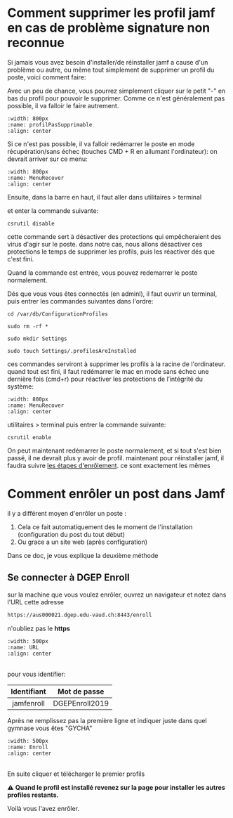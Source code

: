 
<!--
Author:		    Mussa AL Hussein
Date:		    10.04.2024
Description:    marche a suivre pour reinstaller les profiles de JAMF
-->

# Comment supprimer les profil jamf en cas de problème signature non reconnue

Si jamais vous avez besoin d'installer/de réinstaller jamf a cause d'un problème ou autre, ou même tout simplement de supprimer un profil du poste, voici comment faire:

Avec un peu de chance, vous pourrez simplement cliquer sur le petit "-" en bas du profil pour pouvoir le supprimer. Comme ce n'est généralement pas possible, il va falloir le faire autrement.

```{image} images/profilPasSupprimable.png
:width: 800px
:name: profilPasSupprimable
:align: center
```

Si ce n'est pas possible, il va falloir redémarrer le poste en mode récupération/sans échec (touches CMD + R en allumant l'ordinateur):
on devrait arriver sur ce menu:
```{image} images/MenuRecover.png
:width: 800px
:name: MenuRecover
:align: center
```

Ensuite, dans la barre en haut, il faut aller dans utilitaires > terminal

et enter la commande suivante: 

```shell
csrutil disable
```


cette commande sert à désactiver des protections qui empêcheraient des virus d'agir sur le poste. dans notre cas, nous allons désactiver ces protections le temps de supprimer les profils, puis les réactiver dés que c'est fini.

Quand la commande est entrée, vous pouvez redemarrer le poste normalement.

Dés que vous vous êtes connectés (en adminl), il faut ouvrir un terminal, puis entrer les commandes suivantes dans l'ordre:

```shell
cd /var/db/ConfigurationProfiles
```

```shell
sudo rm -rf *
```

```shell
sudo mkdir Settings
```
```shell
sudo touch Settings/.profilesAreInstalled
```

ces commandes serviront à supprimer les profils à la racine de l'ordinateur. quand tout est fini, il faut redémarrer le mac en mode sans échec une dernière fois (cmd+r) pour réactiver les protections de l’intégrité du système:

```{image} images/MenuRecover.png
:width: 800px
:name: MenuRecover
:align: center
```

utilitaires > terminal
puis entrer la commande suivante: 
```shell
csrutil enable
```

On peut maintenant redémarrer le poste normalement, et si tout s'est bien passé, il ne devrait plus y avoir de profil.
maintenant pour réinstaller jamf, il faudra suivre [les étapes d'enrôlement](/JamfEnroll.md). ce sont exactement les mêmes


# Comment enrôler un post dans Jamf

il y a différent moyen d'enrôler un poste :

1. Cela ce fait automatiquement des le moment de l'installation (configuration du post du tout début)
2. Ou grace a un site web (après configuration)

Dans ce doc, je vous explique la deuxième méthode

## Se connecter à DGEP Enroll 

sur la machine que vous voulez enrôler, ouvrez un navigateur et notez dans l'URL cette adresse

```html
https://aus000021.dgep.edu-vaud.ch:8443/enroll
```

n'oubliez pas le **https**
</br>

```{image} images/adresseURL.png
:width: 500px
:name: URL
:align: center
```

</br>
pour vous identifier:

| Identifiant | Mot de passe |
|   :-----:   |   :-----:    |
|  jamfenroll |DGEPEnroll2019|

Après ne remplissez pas la première ligne et indiquer juste dans quel gymnase vous êtes "GYCHA"

```{image} images/enrollename.png
:width: 500px
:name: Enroll
:align: center
```

</br>
En suite cliquer et télécharger le premier profils

⚠ **Quand le profil est installé revenez sur la page pour installer les autres profiles restants.**

Voilà vous l'avez enrôler.